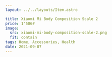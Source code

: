 ```yaml
---
layout: ../../layouts/Item.astro

title: Xiaomi Mi Body Composition Scale 2
price: 1'506₽
image:
  src: xiaomi-mi-body-composition-scale-2.png
  fit: contain
tags: Home, Accessories, Health
date: 2021-09-07
---
```

